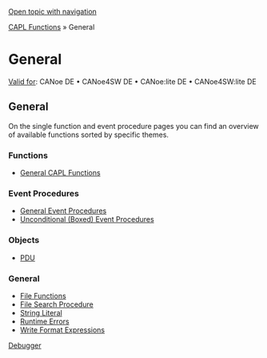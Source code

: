 [Open topic with navigation](../../../../CANoeDEFamily.htm#Topics/CAPLFunctions/Other/CAPLGeneralStartPage.md)

[CAPL Functions](../CAPLfunctions.md) » General

# General

[Valid for](../../Shared/FeatureAvailability.md):  CANoe DE • CANoe4SW DE • CANoe:lite DE • CANoe4SW:lite DE

## General

On the single function and event procedure pages you can find an overview of available functions sorted by specific themes.

### Functions

- [General CAPL Functions](CAPLfunctionsGeneralOverview.md)

### Event Procedures

- [General Event Procedures](CAPLfunctionsEventProceduresOverview.md)
- [Unconditional (Boxed) Event Procedures](CAPLfunctionsBoxedEventProceduresOverview.md)

### Objects

- [PDU](Objects/CAPLfunctionPDU.md)

### General

- [File Functions](CAPLfunctionsFileFunctions.md)
- [File Search Procedure](CAPLfunctionsFileSearchProcedure.md)
- [String Literal](CAPLfunctionsStringLiteral.md)
- [Runtime Errors](CAPLfunctionsRuntimeError.md)
- [Write Format Expressions](CAPLFunctionsWriteFormatExpressions.md)

[Debugger](../../CANoeCANalyzer/Debugger/Debugger.md)
